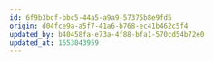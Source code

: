 ```yaml
---
id: 6f9b3bcf-bbc5-44a5-a9a9-57375b8e9fd5
origin: d04fce9a-a5f7-41a6-b768-ec41b462c5f4
updated_by: b40458fa-e73a-4f88-bfa1-570cd54b72e0
updated_at: 1653043959
---
```


